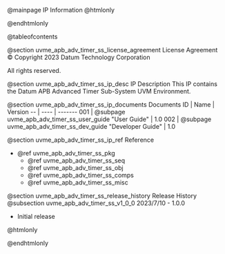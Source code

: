 @mainpage IP Information
@htmlonly
<div class="autonumbering">
@endhtmlonly


@tableofcontents


@section uvme_apb_adv_timer_ss_license_agreement License Agreement
© Copyright 2023 Datum Technology Corporation

All rights reserved.


@section uvme_apb_adv_timer_ss_ip_desc IP Description
This IP contains the Datum APB Advanced Timer Sub-System UVM Environment.



@section uvme_apb_adv_timer_ss_ip_documents Documents
ID | Name | Version
-- | ---- | -------
001 | @subpage uvme_apb_adv_timer_ss_user_guide "User Guide" | 1.0
002 | @subpage uvme_apb_adv_timer_ss_dev_guide "Developer Guide" | 1.0


@section uvme_apb_adv_timer_ss_ip_ref Reference
 * @ref uvme_apb_adv_timer_ss_pkg
   * @ref uvme_apb_adv_timer_ss_seq
   * @ref uvme_apb_adv_timer_ss_obj
   * @ref uvme_apb_adv_timer_ss_comps
   * @ref uvme_apb_adv_timer_ss_misc


@section uvme_apb_adv_timer_ss_release_history Release History
@subsection uvme_apb_adv_timer_ss_v1_0_0 2023/7/10 - 1.0.0
- Initial release


@htmlonly
</div>
@endhtmlonly